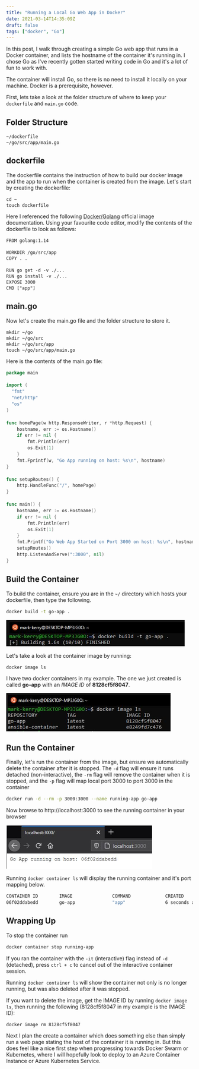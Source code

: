 ```yaml
---
title: "Running a Local Go Web App in Docker"
date: 2021-03-14T14:35:09Z
draft: false
tags: ["docker", "Go"]
---
```


In this post, I walk through creating a simple Go web app that runs in a Docker container, and lists the hostname of the container it's running in. I chose Go as I've recently gotten started writing code in Go and it's a lot of fun to work with.

The container will install Go, so there is no need to install it locally on your machine. Docker is a prerequisite, however.

First, lets take a look at the folder structure of where to keep your `dockerfile` and `main.go` code.

## Folder Structure

```terminal
~/dockerfile
~/go/src/app/main.go
```

## dockerfile

The dockerfile contains the instruction of how to build our docker image and the app to run when the container is created from the image. Let's start by creating the dockerfile:

```teminal
cd ~
touch dockerfile
```

Here I referenced the following [Docker/Golang](https://hub.docker.com/_/golang) official image documentation. Using your favourite code editor, modify the contents of the dockerfile to look as follows:

```docker
FROM golang:1.14

WORKDIR /go/src/app
COPY . .

RUN go get -d -v ./...
RUN go install -v ./...
EXPOSE 3000
CMD ["app"]
```

## main.go

Now let's create the main.go file and the folder structure to store it.

```termial
mkdir ~/go
mkdir ~/go/src
mkdir ~/go/src/app
touch ~/go/src/app/main.go
```

Here is the contents of the main.go file:

```go
package main

import (
  "fmt"
  "net/http"
  "os"
)

func homePage(w http.ResponseWriter, r *http.Request) {
    hostname, err := os.Hostname()
    if err != nil {
        fmt.Println(err)
        os.Exit(1)
    }
    fmt.Fprintf(w, "Go App running on host: %s\n", hostname)
}

func setupRoutes() {
    http.HandleFunc("/", homePage)
}

func main() {
    hostname, err := os.Hostname()
    if err != nil {
        fmt.Println(err)
        os.Exit(1)
    }
    fmt.Printf("Go Web App Started on Port 3000 on host: %s\n", hostname)
    setupRoutes()
    http.ListenAndServe(":3000", nil)
}
```

## Build the Container

To build the container, ensure you are in the `~/` directory which hosts your dockerfile, then type the following.

```bash
docker build -t go-app .
```

![dockerBuild](images/dockerBuild.jpg)

Let's take a look at the container image by running:

```terminal
docker image ls
```

I have two docker containers in my example. The one we just created is called __go-app__ with an _IMAGE ID_ of __8128cf5f8047__.

![dockerImage](images/dockerImage.jpg)

## Run the Container

Finally, let's run the container from the image, but ensure we automatically delete the container after it is stopped. The `-d` flag will ensure it runs detached (non-interactive), the `-rm` flag will remove the container when it is stopped, and the `-p` flag will map local port 3000 to port 3000 in the container

```bash
docker run -d --rm -p 3000:3000 --name running-app go-app
```

Now browse to http://localhost:3000 to see the running container in your browser

![web](images/web.jpg)

Running `docker container ls` will display the running container and it's port mapping below.

```bash
CONTAINER ID        IMAGE               COMMAND             CREATED             STATUS              PORTS                    NAMES
06f02ddabedd        go-app              "app"               6 seconds ago       Up 5 seconds        0.0.0.0:3000->3000/tcp   running-app
```

## Wrapping Up

To stop the container run

```bash
docker container stop running-app
```

If you ran the container with the `-it` (interactive) flag instead of `-d` (detached), press `ctrl + c` to cancel out of the interactive container session.

Running `docker container ls` will show the container not only is no longer running, but was also deleted after it was stopped.

If you want to delete the image, get the IMAGE ID by running `docker image ls`, then running the following (8128cf5f8047 in my example is the IMAGE ID):

```terminal
docker image rm 8128cf5f8047
```

Next I plan the create a container which does something else than simply run a web page stating the host of the container it is running in. But this does feel like a nice first step when progressing towards Docker Swarm or Kubernetes, where I will hopefully look to deploy to an Azure Container Instance or Azure Kubernetes Service.
